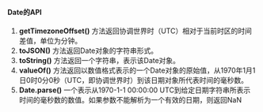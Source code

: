 ####  Date的API

1. **getTimezoneOffset()**        方法返回协调世界时（UTC）相对于当前时区的时间差值，单位为分钟。
2. **toJSON()**                               方法返回Date对象的字符串形式。
3. **toString()**                            方法返回一个字符串，表示该Date对象。
4. **valueOf()**                             方法返回以数值格式表示的一个Date对象的原始值，从1970年1月1日0时0分0秒（UTC，即协调世界时）到该日期对象所代表时间的毫秒数。
5. **Date.parse()**                       一个表示从1970-1-1 00:00:00 UTC到给定日期字符串所表示时间的毫秒数的数值。如果参数不能解析为一个有效的日期，则返回NaN
